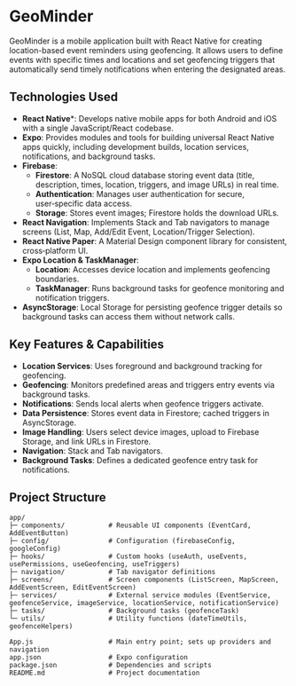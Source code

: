 # GeoMinder

GeoMinder is a mobile application built with React Native for creating location-based event reminders using geofencing. It allows users to define events with specific times and locations and set geofencing triggers that automatically send timely notifications when entering the designated areas.

## Technologies Used

- **React Native**\*: Develops native mobile apps for both Android and iOS with a single JavaScript/React codebase.
- **Expo**: Provides modules and tools for building universal React Native apps quickly, including development builds, location services, notifications, and background tasks.
- **Firebase**:
  - **Firestore**: A NoSQL cloud database storing event data (title, description, times, location, triggers, and image URLs) in real time.
  - **Authentication**: Manages user authentication for secure, user‑specific data access.
  - **Storage**: Stores event images; Firestore holds the download URLs.
- **React Navigation**: Implements Stack and Tab navigators to manage screens (List, Map, Add/Edit Event, Location/Trigger Selection).
- **React Native Paper**: A Material Design component library for consistent, cross‑platform UI.
- **Expo Location & TaskManager**:
  - **Location**: Accesses device location and implements geofencing boundaries.
  - **TaskManager**: Runs background tasks for geofence monitoring and notification triggers.
- **AsyncStorage**: Local Storage for persisting geofence trigger details so background tasks can access them without network calls.

## Key Features & Capabilities

- **Location Services**: Uses foreground and background tracking for geofencing.
- **Geofencing**: Monitors predefined areas and triggers entry events via background tasks.
- **Notifications**: Sends local alerts when geofence triggers activate.
- **Data Persistence**: Stores event data in Firestore; cached triggers in AsyncStorage.
- **Image Handling**: Users select device images, upload to Firebase Storage, and link URLs in Firestore.
- **Navigation**: Stack and Tab navigators.
- **Background Tasks**: Defines a dedicated geofence entry task for notifications.

## Project Structure

```
app/
├─ components/           # Reusable UI components (EventCard, AddEventButton)
├─ config/               # Configuration (firebaseConfig, googleConfig)
├─ hooks/                # Custom hooks (useAuth, useEvents, usePermissions, useGeofencing, useTriggers)
├─ navigation/           # Tab navigator definitions
├─ screens/              # Screen components (ListScreen, MapScreen, AddEventScreen, EditEventScreen)
├─ services/             # External service modules (EventService, geofenceService, imageService, locationService, notificationService)
├─ tasks/                # Background tasks (geofenceTask)
└─ utils/                # Utility functions (dateTimeUtils, geofenceHelpers)

App.js                   # Main entry point; sets up providers and navigation
app.json                 # Expo configuration
package.json             # Dependencies and scripts
README.md                # Project documentation
```

